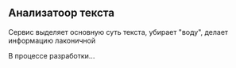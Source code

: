 ## Анализатоор текста

Сервис выделяет основную суть текста, убирает "воду", делает информацию лаконичной

В процессе разработки...